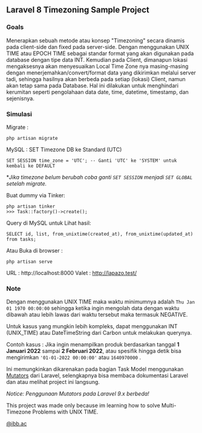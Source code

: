
## Laravel 8 Timezoning Sample Project

### Goals

Menerapkan sebuah metode atau konsep "Timezoning" secara dinamis pada client-side dan fixed pada server-side. Dengan menggunakan UNIX TIME atau EPOCH TIME sebagai standar format yang akan digunakan pada database dengan tipe data INT. Kemudian pada Client, dimanapun lokasi mengaksesnya akan menyesuaikan Local Time Zone nya masing-masing dengan menerjemahkan/convert/format data yang dikirimkan melalui server tadi, sehingga hasilnya akan berbeda pada setiap (lokasi) Client, namun akan tetap sama pada Database. Hal ini dilakukan untuk menghindari kerumitan seperti pengolahaan data date, time, datetime, timestamp, dan sejenisnya.

### Simulasi
  
  Migrate :
  

    php artisan migrate

MySQL :
SET Timezone DB ke Standard (UTC)

    SET SESSION time_zone = 'UTC'; -- Ganti 'UTC' ke 'SYSTEM' untuk kembali ke DEFAULT
**Jika timezone belum berubah coba ganti `SET SESSION` menjadi `SET GLOBAL` setelah migrate.*

  Buat dummy via Tinker:
  

    php artisan tinker
    >>> Task::factory()->create();
Query di MySQL untuk Lihat hasil:

    SELECT id, list, from_unixtime(created_at), from_unixtime(updated_at) from tasks;
Atau Buka di browser :

    php artisan serve
URL : http://localhost:8000
Valet : http://lapazo.test/

### Note

Dengan menggunakan UNIX TIME maka waktu minimumnya adalah `Thu Jan 01 1970 00:00:00` sehingga ketika ingin mengolah data dengan waktu dibawah atau lebih lawas dari waktu tersebut maka termasuk NEGATIVE.

Untuk kasus yang mungkin lebih kompleks, dapat menggunakan INT (UNIX_TIME) atau DateTimeString dari Carbon untuk melakukan querynya.

Contoh kasus :
Jika ingin menampilkan produk berdasarkan tanggal **1 Januari 2022** sampai **2 Februari 2022**, atau spesifik hingga detik bisa mengirimkan 
`'01-01-2022 00:00:00'` atau `1640970000` .

Ini memungkinkan dikarenakan pada bagian Task Model menggunakan [Mutators](https://laravel.com/docs/8.x/eloquent-mutators) dari Laravel, selengkapnya bisa membaca dokumentasi Laravel dan atau melihat project ini langsung.

*Notice: Penggunaan Mutators pada Laravel 9.x berbeda!*

This project was made only because im learning how to solve Multi-Timezone Problems with UNIX TIME.

[@ibb.ac](https://instagram.com/ibb.ac)
